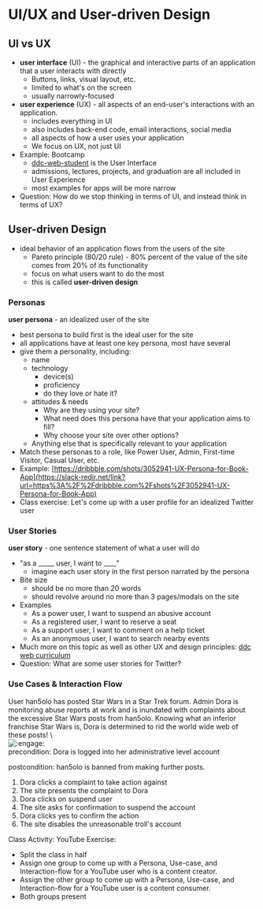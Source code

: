 
# UI/UX and User-driven Design
## UI vs UX
-   **user interface**  (UI) - the graphical and interactive parts of an application that a user interacts with directly
    -   Buttons, links, visual layout, etc.
    -   limited to what's on the screen
    -   usually narrowly-focused
-   **user experience** (UX) - all aspects of an end-user's interactions with an application.
    -   includes everything in UI
    -   also includes back-end code, email interactions, social media
    -   all aspects of how a user uses your application
    -   We focus on UX, not just UI
-   Example: Bootcamp
    -   [ddc-web-student](https://ddc-web-student.cnm.edu/) is the User Interface
    -   admissions, lectures, projects, and graduation are all included in User Experience
    -   most examples for apps will be more narrow
-   Question: How do we stop thinking in terms of UI, and instead think in terms of UX?
## User-driven Design
-   ideal behavior of an application flows from the users of the site
    -   Pareto principle (80/20 rule) - 80% percent of the value of the site comes from 20% of its functionality
    -   focus on what users want to do the most
    -   this is called  **user-driven design**
### Personas
**user persona** - an idealized user of the site
-   best persona to build first is the ideal user for the site
-   all applications have at least one key persona, most have several
-   give them a personality, including:
    -   name
    -   technology
        -   device(s)
        -   proficiency
        -   do they love or hate it?
    -   attitudes & needs
        -   Why are they using your site?
        -   What need does this persona have that your application aims to fill?
        -   Why choose your site over other options?
    -   Anything else that is specifically relevant to your application
-   Match these personas to a role, like Power User, Admin, First-time Visitor, Casual User, etc.
-   Example:  [https://dribbble.com/shots/3052941-UX-Persona-for-Book-App](https://slack-redir.net/link?url=https%3A%2F%2Fdribbble.com%2Fshots%2F3052941-UX-Persona-for-Book-App)
-   Class exercise: Let's come up with a user profile for an idealized Twitter user
### User Stories
**user story**  - one sentence statement of what a user will do
-   "as a _____ user, I want to ____"
    -   imagine each user story in the first person narrated by the persona
-   Bite size
    -   should be no more than 20 words
    -   should revolve around no more than 3 pages/modals on the site
-   Examples
    -   As a power user, I want to suspend an abusive account
    -   As a registered user, I want to reserve a seat
    -   As a support user, I want to comment on a help ticket
    -   As an anonymous user, I want to search nearby events
-   Much more on this topic as well as other UX and design principles:  [ddc web curriculum](http://ddc-web-curriculum.cnm.edu/intro-to-ux/)
-   Question: What are some user stories for Twitter?
### Use Cases & Interaction Flow
User han5olo has posted Star Wars in a Star Trek forum. Admin Dora is monitoring abuse reports at work and is inundated with complaints about the excessive Star Wars posts from han5olo. Knowing what an inferior franchise Star Wars is, Dora is determined to rid the world wide web of these posts! \  
![:engage:](https://emoji.slack-edge.com/T053NFY3R/engage/60a35fd8f81e3b12.jpg) \
precondition: Dora is logged into her administrative level account 

postcondition: han5olo is banned from making further posts.

1.  Dora clicks a complaint to take action against
2.  The site presents the complaint to Dora
3.  Dora clicks on suspend user
4.  The site asks for confirmation to suspend the account
5.  Dora clicks yes to confirm the action
6.  The site disables the unreasonable troll's account

Class Activity: YouTube Exercise:
* Split the class in half
* Assign one group to come up with a Persona, Use-case, and Interaction-flow for a YouTube user who is a content creator.
* Assign the other group to  come up with a Persona, Use-case, and Interaction-flow for a YouTube user is a content consumer.
* Both groups present